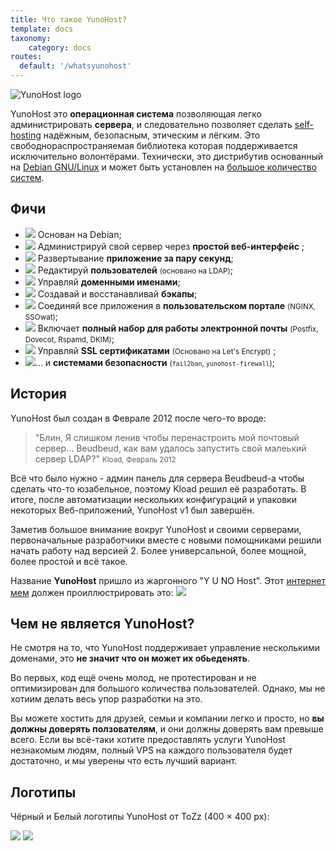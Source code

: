 ```yaml
---
title: Что такое YunoHost?
template: docs
taxonomy:
    category: docs
routes:
  default: '/whatsyunohost'
---
```


![YunoHost logo](image://YunoHost_logo_vertical.png?resize=400&id=ynhlogo)

YunoHost это **операционная система** позволяющая легко администрировать **сервера**, и следовательно позволяет сделать [self-hosting](/selfhosting) надёжным, безопасным, этическим и лёгким. Это свободнораспространяемая библиотека которая поддерживается исключительно волонтёрами. Технически, это дистрибутив основанный на [Debian GNU/Linux](https://debian.org) и может быть установлен на [большое количество систем](/install).

## Фичи

- ![](image://icon-debian.png?resize=32&classes=inline) Основан на Debian;
- ![](image://icon-tools.png?resize=32&classes=inline) Администрируй свой сервер через **простой веб-интерфейс** ;
- ![](image://icon-package.png?resize=32&classes=inline) Развертывание **приложение за пару секунд**;
- ![](image://icon-users.png?resize=32&classes=inline) Редактируй **пользователей** <small>(основано на LDAP)</small>;
- ![](image://icon-globe.png?resize=32&classes=inline) Управляй **доменными именами**;
- ![](image://icon-medic.png?resize=32&classes=inline) Создавай и восстанавливай **бэкапы**;
- ![](image://icon-door.png?resize=32&classes=inline) Соединяй все приложения в **пользовательском портале** <small>(NGINX, SSOwat)</small>;
- ![](image://icon-mail.png?resize=32&classes=inline) Включает **полный набор для работы электронной почты** <small>(Postfix, Dovecot, Rspamd, DKIM)</small>;
- ![](image://icon-lock.png?resize=32&classes=inline) Управляй **SSL сертификатами** <small>(Основано на Let's Encrypt)</small> ;
- ![](image://icon-shield.png?resize=32&classes=inline)... и **системами безопасности** <small>(`fail2ban`, `yunohost-firewall`)</small>;

## История

YunoHost был создан в Феврале 2012 после чего-то вроде:

> "Блин, Я слишком ленив чтобы перенастроить мой почтовый сервер... Beudbeud, как вам удалось запустить свой малеький сервер LDAP?"
> <small>Kload, Февраль 2012</small>

Всё что было нужно - админ панель для сервера Beudbeud-а чтобы сделать что-то юзабельное, поэтому Kload решил её разработать. В итоге, после автоматизации нескольких конфигураций и упаковки некоторых Веб-приложений, YunoHost v1 был завершён.

Заметив большое внимание вокруг YunoHost и своими серверами, первоначальные разработчики вместе с новыми помощниками решили начать работу над версией 2. Более универсальной, более мощной, более простой и всё такое.

Название **YunoHost** пришло из жаргонного "Y U NO Host". Этот [интернет мем](https://ru.wikipedia.org/wiki/%D0%98%D0%BD%D1%82%D0%B5%D1%80%D0%BD%D0%B5%D1%82-%D0%BC%D0%B5%D0%BC) должен проиллюстрировать это:
![](image://dude_yunohost.jpg)

## Чем не является YunoHost?

Не смотря на то, что YunoHost поддерживает управление несколькими доменами, это **не значит что он может их обьеденять**.

Во первых, код ещё очень молод, не протестирован и не оптимизирован для большого количества пользователей. Однако, мы не хотиим делать весь упор разработки на это.

Вы можете хостить для друзей, семьи и компании легко и просто, но **вы должны доверять ползователям**, и они должны доверять вам превыше всего. Если вы всё-таки хотите предоставлять услуги YunoHost незнакомым людям, полный VPS на каждого пользователя будет достаточно, и мы уверены что есть лучший вариант.

## Логотипы

Чёрный и Белый логотипы YunoHost от ToZz (400 × 400 px):

![](image://ynh_logo_black_300dpi.png?resize=220)
![](image://ynh_logo_white_300dpi.png?resize=220&id=whitelogo)
